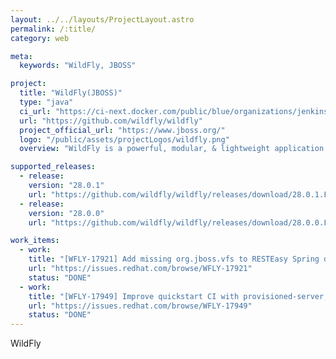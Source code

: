 ```yaml
---
layout: ../../layouts/ProjectLayout.astro
permalink: /:title/
category: web

meta:
  keywords: "WildFly, JBOSS"

project:
  title: "WildFly(JBOSS)"
  type: "java"
  ci_url: "https://ci-next.docker.com/public/blue/organizations/jenkins/moby/activity"
  url: "https://github.com/wildfly/wildfly"
  project_official_url: "https://www.jboss.org/"
  logo: "/public/assets/projectLogos/wildfly.png"
  overview: "WildFly is a powerful, modular, & lightweight application server that helps you build amazing applications."

supported_releases:
  - release:
    version: "28.0.1"
    url: "https://github.com/wildfly/wildfly/releases/download/28.0.1.Final/wildfly-28.0.1.Final.tar.gz"
  - release:
    version: "28.0.0"
    url: "https://github.com/wildfly/wildfly/releases/download/28.0.0.Final/wildfly-28.0.0.Final.tar.gz"

work_items:
  - work:
    title: "[WFLY-17921] Add missing org.jboss.vfs to RESTEasy Spring deployments"
    url: "https://issues.redhat.com/browse/WFLY-17921"
    status: "DONE"
  - work:
    title: "[WFLY-17949] Improve quickstart CI with provisioned-server, openshift and bootable jar profiles"
    url: "https://issues.redhat.com/browse/WFLY-17949"
    status: "DONE"
---
```


<p>WildFly</p>
